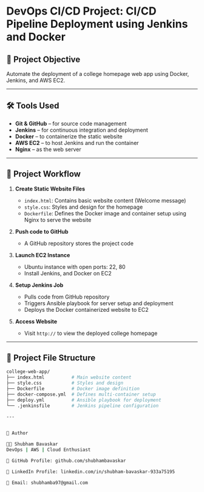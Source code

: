 # DevOps CI/CD Project: CI/CD Pipeline Deployment using Jenkins and Docker 

## 📌 Project Objective
Automate the deployment of a college homepage web app using Docker, Jenkins, and AWS EC2.

---

## 🛠️ Tools Used
- **Git & GitHub** – for source code management
- **Jenkins** – for continuous integration and deployment
- **Docker** – to containerize the static website
- **AWS EC2** – to host Jenkins and run the container
- **Nginx** – as the web server

---

## 🔧 Project Workflow

1. **Create Static Website Files**
   - `index.html`: Contains basic website content (Welcome message)
   - `style.css`: Styles and design for the homepage
   - `Dockerfile`: Defines the Docker image and container setup using Nginx to serve the website

2. **Push code to GitHub**
   - A GitHub repository stores the project code

3. **Launch EC2 Instance**
   - Ubuntu instance with open ports: 22, 80
   - Install Jenkins, and Docker on EC2

4. **Setup Jenkins Job**
   - Pulls code from GitHub repository
   - Triggers Ansible playbook for server setup and deployment
   - Deploys the Docker containerized website to EC2

5. **Access Website**
   - Visit `http://` to view the deployed college homepage

---

## 📂 Project File Structure
```bash
college-web-app/
├── index.html          # Main website content
├── style.css           # Styles and design
├── Dockerfile          # Docker image definition
├── docker-compose.yml  # Defines multi-container setup
├── deploy.yml          # Ansible playbook for deployment
└── .jenkinsfile        # Jenkins pipeline configuration
      
---


🙌 Author

👨‍💻 Shubham Bavaskar
DevOps | AWS | Cloud Enthusiast

🔗 GitHub Profile: github.com/shubhambavaskar

🔗 LinkedIn Profile: linkedin.com/in/shubham-bavaskar-933a75195

📧 Email: shubhamba97@gmail.com
